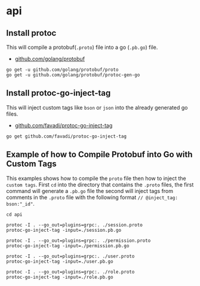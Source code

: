 # api

## Install protoc

This will compile a protobuf(`.proto`) file into a go (`.pb.go`) file.
- [github.com/golang/protobuf](https://github.com/golang/protobuf)

```
go get -u github.com/golang/protobuf/proto
go get -u github.com/golang/protobuf/protoc-gen-go
```

## Install protoc-go-inject-tag

This will inject custom tags like `bson` or `json` into the already generated go files.
- [github.com/favadi/protoc-go-inject-tag](https://github.com/favadi/protoc-go-inject-tag)

```
go get github.com/favadi/protoc-go-inject-tag
```

## Example of how to Compile Protobuf into Go with Custom Tags

This examples shows how to compile the `proto` file then how to inject the `custom tags`. First `cd` into the directory that contains the `.proto` files, the first command will generate a `.pb.go` file the second will inject tags from comments in the `.proto` file with the following format `// @inject_tag: bson:"_id"`.

```
cd api

protoc -I . --go_out=plugins=grpc:. ./session.proto
protoc-go-inject-tag -input=./session.pb.go

protoc -I . --go_out=plugins=grpc:. ./permission.proto
protoc-go-inject-tag -input=./permission.pb.go

protoc -I . --go_out=plugins=grpc:. ./user.proto
protoc-go-inject-tag -input=./user.pb.go

protoc -I . --go_out=plugins=grpc:. ./role.proto
protoc-go-inject-tag -input=./role.pb.go
```
